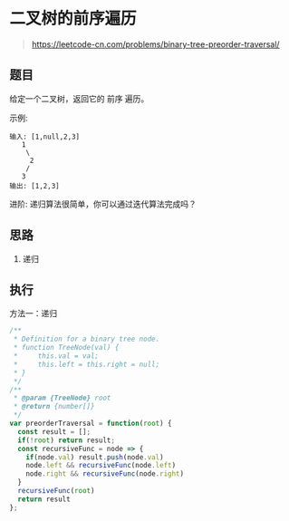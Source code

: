 # 二叉树的前序遍历
> https://leetcode-cn.com/problems/binary-tree-preorder-traversal/

## 题目

给定一个二叉树，返回它的 前序 遍历。

示例:

```
输入: [1,null,2,3]  
   1
    \
     2
    /
   3 
输出: [1,2,3]
```

进阶: 递归算法很简单，你可以通过迭代算法完成吗？

## 思路

1. 递归

## 执行

方法一：递归

```javascript
/**
 * Definition for a binary tree node.
 * function TreeNode(val) {
 *     this.val = val;
 *     this.left = this.right = null;
 * }
 */
/**
 * @param {TreeNode} root
 * @return {number[]}
 */
var preorderTraversal = function(root) {
  const result = [];
  if(!root) return result;
  const recursiveFunc = node => {
    if(node.val) result.push(node.val)
    node.left && recursiveFunc(node.left)
    node.right && recursiveFunc(node.right)
  }
  recursiveFunc(root)
  return result
};
```
